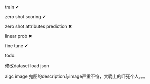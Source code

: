 train &#x2714;

zero shot scoring &#x2714;

zero shot attributes prediction &#x2716;

linear prob &#x2716;

fine tune &#x2714;

todo: 

修改dataset load json

aigc image 鬼图的description与image严重不符，大晚上的吓死个人。。。
